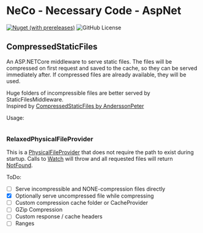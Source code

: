 # NeCo - Necessary Code - AspNet

[![Nuget (with prereleases)](https://img.shields.io/nuget/vpre/neco.aspnet)](https://www.nuget.org/packages/Neco.AspNet/)
![GitHub License](https://img.shields.io/github/license/darcara/neco)

## CompressedStaticFiles

An ASP.NETCore middleware to serve static files. The files will be compressed on first request and saved to the cache, so they can be served immediately after.
If compressed files are already available, they will be used.

Huge folders of incompressible files are better served by StaticFilesMiddleware.  
Inspired by [CompressedStaticFiles by AnderssonPeter](https://github.com/AnderssonPeter/CompressedStaticFiles)

Usage:
```c#

```

### RelaxedPhysicalFileProvider 
This is a [PhysicalFileProvider](https://learn.microsoft.com/dotnet/api/microsoft.extensions.fileproviders.physicalfileprovider?view=dotnet-plat-ext-6.0) that does not require the path to exist during startup. Calls to [Watch](https://learn.microsoft.com/dotnet/api/microsoft.extensions.fileproviders.physicalfileprovider.watch?view=dotnet-plat-ext-6.0) will throw and all requested files will return [NotFound](https://learn.microsoft.com/dotnet/api/microsoft.extensions.fileproviders.notfoundfileinfo?view=dotnet-plat-ext-6.0).  

ToDo:

* [ ] Serve incompressible and NONE-compression files directly
* [x] Optionally serve uncompressed file while compressing
* [ ] Custom compression cache folder or CacheProvider
* [ ] GZip Compression
* [ ] Custom response / cache headers
* [ ] Ranges
